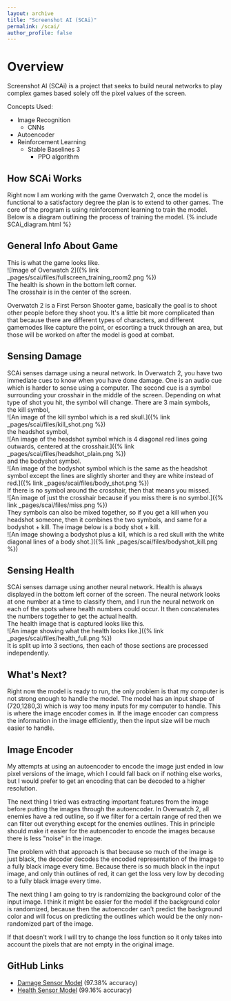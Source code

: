 ```yaml
---
layout: archive
title: "Screenshot AI (SCAi)"
permalink: /scai/
author_profile: false
---
```


Overview
======
Screenshot AI (SCAi) is a project that seeks to build neural networks to play complex games based solely off the pixel values of the screen.  

Concepts Used:  
- Image Recognition  
  - CNNs  
- Autoencoder
- Reinforcement Learning
  - Stable Baselines 3
    - PPO algorithm

How SCAi Works
-----
Right now I am working with the game Overwatch 2, once the model is functional to a satisfactory degree the plan is to extend to other games.
The core of the program is using reinforcement learning to train the model.
Below is a diagram outlining the process of training the model.
{% include SCAi_diagram.html %}

General Info About Game
-----
This is what the game looks like.  
![Image of Overwatch 2]({% link _pages/scai/files/fullscreen_training_room2.png %})  
The health is shown in the bottom left corner.  
The crosshair is in the center of the screen.  

Overwatch 2 is a First Person Shooter game, basically the goal is to shoot other people before they shoot you. It's a little bit more complicated than that because there are different types of characters, and different gamemodes like capture the point, or escorting a truck through an area, but those will be worked on after the model is good at combat.

Sensing Damage
-----
SCAi senses damage using a neural network. In Overwatch 2, you have two immediate cues to know when you have done damage. One is an audio cue which is harder to sense using a computer. The second cue is a symbol surrounding your crosshair in the middle of the screen. Depending on what type of shot you hit, the symbol will change. There are 3 main symbols,  
the kill symbol,  
![An image of the kill symbol which is a red skull.]({% link _pages/scai/files/kill_shot.png %})  
the headshot symbol,  
![An image of the headshot symbol which is 4 diagonal red lines going outwards, centered at the crosshair.]({% link _pages/scai/files/headshot_plain.png %})  
and the bodyshot symbol.  
![An image of the bodyshot symbol which is the same as the headshot symbol except the lines are slightly shorter and they are white instead of red.]({% link _pages/scai/files/body_shot.png %})  
If there is no symbol around the crosshair, then that means you missed.  
![An image of just the crosshair because if you miss there is no symbol.]({% link _pages/scai/files/miss.png %})  
They symbols can also be mixed together, so if you get a kill when you headshot someone, then it combines the two symbols, and same for a bodyshot + kill. The image below is a body shot + kill.  
![An image showing a bodyshot plus a kill, which is a red skull with the white diagonal lines of a body shot.]({% link _pages/scai/files/bodyshot_kill.png %})  

Sensing Health
-----
SCAi senses damage using another neural network. Health is always displayed in the bottom left corner of the screen. The neural network looks at one number at a time to classify them, and I run the neural network on each of the spots where health numbers could occur. It then concatenates the numbers together to get the actual health.  
The health image that is captured looks like this.  
![An image showing what the health looks like.]({% link _pages/scai/files/health_full.png %})  
It is split up into 3 sections, then each of those sections are processed independently.  

What's Next?
-----
Right now the model is ready to run, the only problem is that my computer is not strong enough to handle the model. The model has an input shape of (720,1280,3) which is way too many inputs for my computer to handle. This is where the image encoder comes in. If the image encoder can compress the information in the image efficiently, then the input size will be much easier to handle.

Image Encoder
-----
My attempts at using an autoencoder to encode the image just ended in low pixel versions of the image, which I could fall back on if nothing else works, but I would prefer to get an encoding that can be decoded to a higher resolution.  

The next thing I tried was extracting important features from the image before putting the images through the autoencoder. In Overwatch 2, all enemies have a red outline, so if we filter for a certain range of red then we can filter out everything except for the enemies outlines. This in principle should make it easier for the autoencoder to encode the images because there is less "noise" in the image.  

The problem with that approach is that because so much of the image is just black, the decoder decodes the encoded representation of the image to a fully black image every time. Because there is so much black in the input image, and only thin outlines of red, it can get the loss very low by decoding to a fully black image every time.

The next thing I am going to try is randomizing the background color of the input image. I think it might be easier for the model if the background color is randomized, because then the autoencoder can't predict the background color and will focus on predicting the outlines which would be the only non-randomized part of the image.

If that doesn't work I will try to change the loss function so it only takes into account the pixels that are not empty in the original image.

GitHub Links
-----
 - [Damage Sensor Model](https://github.com/EndeavoringOrb/SCAI/blob/main/dmg_model.h5) (97.38% accuracy)  
 - [Health Sensor Model](https://github.com/EndeavoringOrb/SCAI/blob/main/health_model.h5) (99.16% accuracy)  